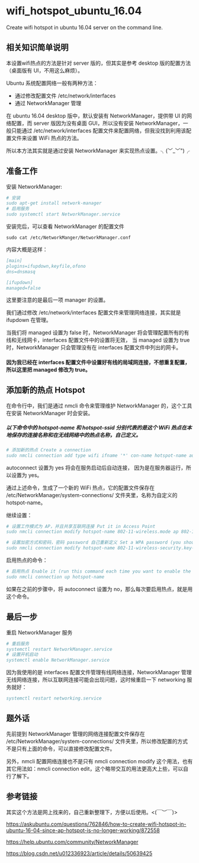# wifi_hotspot_ubuntu_16.04
Create wifi hotspot in ubuntu 16.04 server on the command line.

## 相关知识简单说明

本设置wifi热点的方法是针对 server 版的，但其实是参考 desktop 版的配置方法（桌面版有 UI，不用这么麻烦）。

 Ubuntu 系统配置网络一般有两种方法：
* 通过修改配置文件 /etc/network/interfaces
* 通过 NetworkManager 管理
 
在 ubuntu 16.04 desktop 版中，默认安装有 NetworkManager，提供带 UI 的网络配置，而 server 版因为没有桌面 GUI，所以没有安装 NetworkManager，一般只能通过 /etc/network/interfaces 配置文件来配置网络，但我没找到利用该配置文件来设置 WiFi 热点的方法。
    
所以本方法其实就是通过安装 NetworkManager 来实现热点设置。╮(﹀_﹀")╭ 

## 准备工作

安装 NetworkManager:

```bibtex
# 安装
sudo apt-get install network-manager
# 启用服务
sudo systemctl start NetworkManager.service
```

安装完后，可以查看 NetworkManager 的配置文件

    sudo cat /etc/NetworkManger/NetworkManager.conf

内容大概是这样：

```bibtex
[main]
plugins=ifupdown,keyfile,ofono
dns=dnsmasq

[ifupdown]
managed=false
```

这里要注意的是最后一项 manager 的设置。

我们通过修改 /etc/network/interfaces 配置文件来管理网络连接，其实就是 ifupdown 在管理。

当我们将 managed 设置为 false 时，NetworkManager 将会管理配置所有的有线和无线网卡，interfaces 配置文件中的设置将无效，
当 managed 设置为 true 时，NetworkManager 只会管理没有在 interfaces 配置文件中列出的网卡。

#### 因为我已经在 interfaces 配置文件中设置好有线的局域网连接，不想重复配置，所以这里把 managed 修改为 true。

## 添加新的热点 Hotspot

在命令行中，我们是通过 nmcli 命令来管理维护 NetworkManager 的，这个工具在安装 NetworkManager 时会安装。

##### 以下命令中的 hotspot-name 和 hotspot-ssid 分别代表的是这个 WiFi 热点在本地保存的连接名称和在无线网络中的热点名称，自己定义。

```bibtex
# 添加新的热点 Create a connection
sudo nmcli connection add type wifi ifname '*' con-name hotspot-name autoconnect yes ssid hotspot-ssid
```

autoconnect 设置为 yes 将会在服务启动后自动连接， 因为是在服务器运行，所以设置为 yes。

通过上述命令，生成了一个新的 WiFi 热点，它的配置文件保存在 /etc/NetworkManager/system-connections/ 文件夹里，名称为自定义的 hotspot-name。

继续设置：

```bibtex
# 设置工作模式为 AP，并且共享互联网连接 Put it in Access Point
sudo nmcli connection modify hotspot-name 802-11-wireless.mode ap 802-11-wireless.band bg ipv4.method shared
```

```bibtex
# 设置加密方式和密码，密码 password 自己重新定义 Set a WPA password (you should change it)
sudo nmcli connection modify hotspot-name 802-11-wireless-security.key-mgmt wpa-psk 802-11-wireless-security.psk password
```

启用热点的命令：

```bibtex
# 启用热点 Enable it (run this command each time you want to enable the access point)
sudo nmcli connection up hotspot-name
```

如果在之前的步骤中，将 autoconnect 设置为 no，那么每次要启用热点，就是用这个命令。

## 最后一步

重启 NetworkManager 服务

```bibtex
# 重启服务
systemctl restart NetworkManager.service
# 设置开机启动
systemctl enable NetworkManager.service
```

因为我使用的是 interfaces 配置文件管理有线网络连接，NetworkManager 管理无线网络连接，所以互联网连接可能会出现问题，这时候重启一下 networking 服务就好：

```bibtex
systemctl restart networking.service
```

## 题外话

先前提到 NetworkManager 管理的网络连接配置文件保存在 /etc/NetworkManager/system-connections/ 文件夹里，所以修改配置的方式不是只有上面的命令，可以直接修改配置文件。

另外，nmcli 配置网络连接也不是只有 nmcli connection modify 这个用法，也有其它用法如：nmcli connection edit，这个略带交互的用法更高大上些，可以自行了解下。

## 参考链接

其实这个方法是网上找来的，自己重新整理下，方便以后使用。<(￣︶￣)>

https://askubuntu.com/questions/762846/how-to-create-wifi-hotspot-in-ubuntu-16-04-since-ap-hotspot-is-no-longer-working/872558

https://help.ubuntu.com/community/NetworkManager

https://blog.csdn.net/u012336923/article/details/50639425
